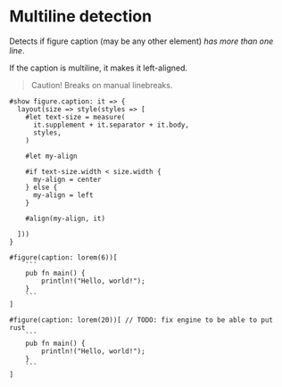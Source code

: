 # Multiline detection

Detects if figure caption (may be any other element) _has more than one line_.

If the caption is multiline, it makes it left-aligned.

> Caution! Breaks on manual linebreaks.

`````typ
#show figure.caption: it => {
  layout(size => style(styles => [
    #let text-size = measure(
      it.supplement + it.separator + it.body,
      styles,
    )

    #let my-align

    #if text-size.width < size.width {
      my-align = center
    } else {
      my-align = left
    }

    #align(my-align, it)

  ]))
}

#figure(caption: lorem(6))[
    ```
    pub fn main() {
        println!("Hello, world!");
    }
    ```
]

#figure(caption: lorem(20))[ // TODO: fix engine to be able to put rust
    ```
    pub fn main() {
        println!("Hello, world!");
    }
    ```
]
`````
